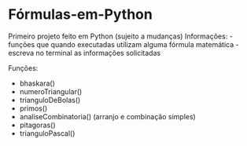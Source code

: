 # Fórmulas-em-Python

Primeiro projeto feito em Python (sujeito a mudanças)
Informações:
  -funções que quando executadas utilizam alguma fórmula matemática
  -escreva no terminal as informações solicitadas

Funções:
  - bhaskara() 
  - numeroTriangular()
  - trianguloDeBolas()
  - primos()
  - analiseCombinatoria() (arranjo e combinação simples)
  - pitagoras()
  - trianguloPascal()
